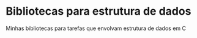 # Bibliotecas para estrutura de dados
Minhas bibliotecas para tarefas que envolvam estrutura de dados em C
